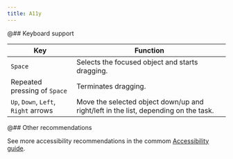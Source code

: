 ```yaml
---
title: A11y
---
```


@## Keyboard support

| Key                                  | Function                                                                            |
| ------------------------------------ | ----------------------------------------------------------------------------------- |
| `Space`                              | Selects the focused object and starts dragging.                                     |
| Repeated pressing of `Space`         | Terminates dragging.                                                                |
| `Up`, `Down`, `Left`, `Right` arrows | Move the selected object down/up and right/left in the list, depending on the task. |

@## Other recommendations

See more accessibility recommendations in the commom [Accessibility guide](/core-principles/a11y/).
